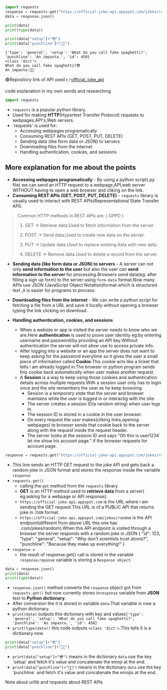 ```python
import requests
response = requests.get("https://official-joke-api.appspot.com/jokes/random")
data = response.json()

print(data)
print(type(data))

print(data["setup"]+"😎")
print(data["punchline"]+"🤣😂")
```  

```
{'type': 'general', 'setup': 'What do you call fake spaghetti?', 'punchline': 'An impasta.', 'id': 450}
<class 'dict'>
What do you call fake spaghetti?😎
An impasta.🤣😂
```

🟢Repository link of API used 👉[official_joke_api](https://github.com/15Dkatz/official_joke_api?ref=freepublicapis.com) 

code explanation in my own words and researching

```python
import requests
```
- `requests` is a popular python library.
- Used for making **HTTP**(Hypertext Transfer Protocol) requests to webpages,API's,Web servers.
- `requests' is used for:
    - Accessing webpages programatically
    - Consuming REST APIs (GET, POST, PUT, DELETE)
    - Sending data (like form data or JSON) to servers
    - Downloading files from the internet
    - Handling authentication, cookies, and sessions

## More explanation for me about the points  
- **Accessing webpages programatically** - By using a python script(.py file) we can send an HTTP request to a webpage,API,web server WITHOUT having to open a web browser and cliking on the link.  
- **Consuming REST APIs (GET, POST, PUT, DELETE)** - `requests` library is usually used to interact with REST APIs(Representational State Transfer API).  

>Common HTTP methods in REST APIs are: ( GPPD )
>1. GET -> Retrieve data.Used to fetch information from the server.  
>
>2. POST -> Send data.Used to create new data on the server.  
>
>3. PUT -> Update data.Used to replace existing data with new data.  
>
>4. DELETE -> Remove data.Used to delete a record from the server.

- **Sending data (like form data or JSON) to servers** - A server can not only **send information to the user** but also the user can **send information to the server** for processing.Browsers send data(eg: after filling a sign up form) to the server using `form-data` format.Now many APIs use JSON (JavaScript Object Notation)format which is structured text ,it is easier for programs to process.

- **Downloading files from the internet** - We can write a python script for fetching a file from a URL and save it locally without opening a browser typing the link clicking on download.

- **Handling authentication, cookies, and sessions**
    - When a webiste or app is visited the server needs to know who we are.Here **authentication** is used to prove user identity eg:by entering username and password/by providing an API key.Without authentication the server will not allow  use to access private info.
    - After logging into a website or an app the server does not want to keep asking for the password everytime so it gives the user a small piece of information called **Cookie**.This cookie acts like a ticket that tells i am already logged in.The browser or python program sends this cookie back automatically when  user makes another request.
    - A **Session** is a way to keep using those cookies and authentication details across multiple requests.With a session user only has to login once and the site remembers the user as he keep browsing.
        - Session is a _temporary state_ that the server and browser maintains while the user is logged in or interactig with the site.
        - The server creates a session ID(a random string) when user logs in.
        - The session ID is stored in a cookie in the user browser.
        - On every request the user makes(cliking links,opening webpages) te browser sends that cookie back to the server along with the request inside the request header.
        - The server looks at the session ID and says "Oh this is user1234 let me show his account page." if the browser requests for account page. 
```python
response = requests.get("https://official-joke-api.appspot.com/jokes/random")
```
- This line sends an HTTP GET request to the joke API and gets back a random joke in JSON format and stores the response inside the variable `response`
- `requests.get()` 
    - calling the `get` method from the `requests` library.
    - **GET** is an HTTP method used to __retrieve data__ from a server( eg:asking for a webpage or API response).
    - `https://official-joke-api.appspot.com` is the URL where i am  sending the GET request.This URL is of a PUBLIC API that returns joke in `JSON` format.
    - `https://official-joke-api.appspot.com/jokes/random` is the API endpoint(different from above URL this one has .com/jokes/random).When this API endpoint is visited through a browser the server responds with a random joke in JSON {
  "id": 123,
  "type": "general",
  "setup": "Why don't scientists trust atoms?",
  "punchline": "Because they make up everything!"
}  
- `response = `
    - the result of response.get() call is stored in the variable `response`.`reponse` variable is  storing a `Response object`.

```python
data = response.json()
print(data)
print(type(data))
```
- `response.json()` method converts the `response` object got from `requests.get()` but now currently stores in`response` variable from **JSON** text to **Python dictionary**.
- After conversion the it is stored in variable `data`.That variable is now a python dictionary.
- `print(data)` outputs this dictionary with key and values`{'type': 'general', 'setup': 'What do you call fake spaghetti?', 'punchline': 'An impasta.', 'id': 450}`
- `print(type(data))` this code outputs `<class 'dict'>`.This tells it is a dictionary now.

```python
print(data["setup"]+"😎")
print(data["punchline"]+"🤣😂")
```
- `print(data["setup"]+"😎")` means in the dictionary `data` use the key 'setup' and fetch it's value and concatenate the emoji at the end.
- `print(data["punchline"]+"🤣😂")` means in the dictionary `data` use the key 'punchline` and fetch it's value and concatenate the emojis at the end.

Note
about urllib and requests
about REST APIs